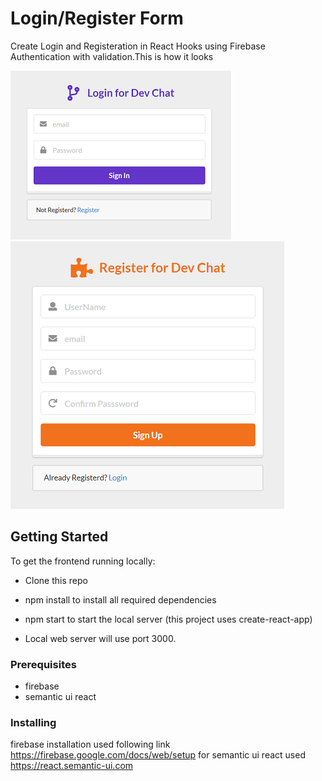 # Login/Register Form

Create Login and Registeration in React Hooks using Firebase Authentication with validation.This is how it looks

![Image of Login](https://github.com/AnjuBudhwanBala/Login-Register-form-in-React-Hooks-using-firebase-Auth/blob/master/src/Images/login.png)
![Image of Register](https://github.com/AnjuBudhwanBala/Login-Register-form-in-React-Hooks-using-firebase-Auth/blob/master/src/Images/register.png)

## Getting Started

To get the frontend running locally:

- Clone this repo

- npm install to install all required dependencies

- npm start to start the local server (this project uses create-react-app)

- Local web server will use port 3000.

### Prerequisites

- firebase
- semantic ui react

### Installing

firebase installation used following link https://firebase.google.com/docs/web/setup
for semantic ui react used https://react.semantic-ui.com

